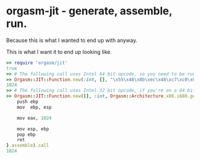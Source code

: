 orgasm-jit - generate, assemble, run.
=====================================
Because this is what I wanted to end up with anyway.

This is what I want it to end up looking like.

```ruby
>> require 'orgasm/jit'
true
>> # The following call uses Intel 64 bit opcode, so you need to be running a 64 bit machine
>> Orgasm::JIT::Function.new(:int, [], "\x55\x48\x8b\xec\x48\xc7\xc0\x00\x04\x00\x00\x48\x8b\xe5\x5d\xc3").call
1024
>> # The following call uses Intel 32 bit opcode, if you're on a 64 bit system it will probably segfault
>> Orgasm::JIT::Function.new([], :int, Orgasm::Architecture.x86.i686.generator.do {
	push ebp
	mov  ebp, esp

	mov eax, 1024

	mov esp, ebp
	pop ebp
	ret
}.assemble).call
1024
```
